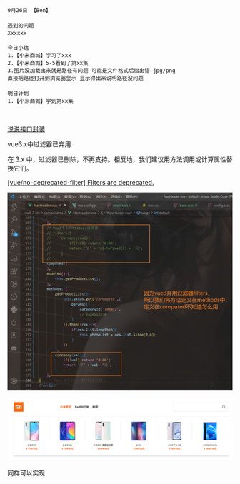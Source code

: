```html
9月26日 【Ben】

遇到的问题
Xxxxxx

今日小结
1.【小米商城】学习了xxx
2.【小米商城】5-5看到了第xx集
3.图片没加载出来就是路径有问题 可能是文件格式后缀出错 jpg/png
直接把路径打开到浏览器显示 显示得出来说明路径没问题

明日计划
1.【小米商城】学到第xx集
```

​	

[说说接口封装](https://www.cnblogs.com/yjf512/p/6525970.html)

vue3.x中过滤器已弃用

在 3.x 中，过滤器已删除，不再支持。相反地，我们建议用方法调用或计算属性替换它们。

[[vue/no-deprecated-filter] Filters are deprecated.](https://blog.csdn.net/HGGshiwo/article/details/119753259)

![image-20220926210225036](../Mi-Mall.assets/image-20220926210225036.png)

![image-20220926210503202](9月26日.assets/image-20220926210503202.png)

同样可以实现